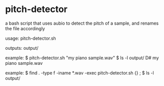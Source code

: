 # pitch-detector
a bash script that uses aubio to detect the pitch of a sample, and renames the file accordingly

usage: 
pitch-detector.sh <inputfile>

outputs:
output/<notename> <inputfile>

example:
$ pitch-detector.sh "my piano sample.wav"
$ ls -l output/
D# my piano sample.wav

example:
$ find . -type f -iname *.wav -exec pitch-detector.sh {} \;
$ ls -l output/

